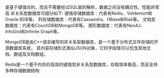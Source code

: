 
是基于键值对的，而且不需要经过SQL层的解析，数据之间没有耦合性，性能非常高
非关系型数据库可细分如下:
键值存储数据库：代表有Redis、Voldemort和Oracle BDB等。
列存储数据库：代表有Cassandra、HBase和Riak等。
文档型数据库：代表有CouchDB和MongoDB等。
图形数据库：代表有Neo4J、InfoGrid和Infinite Graph等。

MongoDB是由C++语言编写的非关系型数据库，是一个基于分布式文件存储的开源数据库系统，
其内容存储形式类似JSON对象，它的字段值可以包含其他文档、数组及文档数组，

Redis是一个基于内存的高效的键值型非关系型数据库，存取效率极高，而且支持多种存储数据结构
